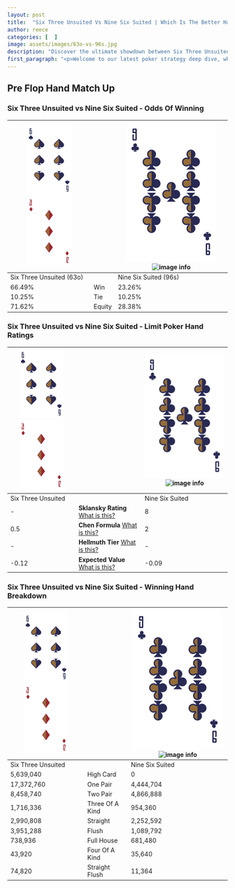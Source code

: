 ```yaml
---
layout: post
title:  "Six Three Unsuited Vs Nine Six Suited | Which Is The Better Hand In Poker? A Complete Guide"
author: reece
categories: [  ]
image: assets/images/63o-vs-96s.jpg
description: "Discover the ultimate showdown between Six Three Unsuited and Nine Six Suited in poker! Uncover the odds, strategies, and scenarios where one hand triumphs over the other. Get ready to up your poker game with this thrilling analysis."
first_paragraph: "<p>Welcome to our latest poker strategy deep dive, where we're pitting two distinct hands against each other in a high-stakes showdown: Six Three Unsuited vs Nine Six Suited.</p><p>In the dynamic world of poker, every decision counts, and knowing which hand holds the upper hand is key to your success at the table.</p><p>In this article, we'll dissect these two hands, explore the scenarios where one dominates the other, and equip you with the knowledge to make strategic choices that can tip the odds in your favor.</p><p>Get ready to unravel the intriguing dynamics of these poker hands and elevate your game to new heights.</p>"
---
```




[comment]: # (sp0)

## Pre Flop Hand Match Up

<div class="table hand-ratings" markdown="1"> 



### Six Three Unsuited vs Nine Six Suited - Odds Of Winning


    
| ![image info](assets/images/hand1/6.png) ![image info](assets/images/hand1/3o.png) |  | ![image info](assets/images/hand2/9.png) ![image info](assets/images/hand2/6s.png) |
| -------- | -------- | -------- |
| Six Three Unsuited (63o) |  | Nine Six Suited (96s) |
| 66.49% | Win | 23.26% |
| 10.25% | Tie | 10.25% |
| 71.62% | Equity | 28.38% |




[comment]: # (sp1)



### Six Three Unsuited vs Nine Six Suited - Limit Poker Hand Ratings


    
| ![image info](assets/images/hand1/6.png) ![image info](assets/images/hand1/3o.png) |  | ![image info](assets/images/hand2/9.png) ![image info](assets/images/hand2/6s.png) |
| -------- | -------- | -------- |
| Six Three Unsuited |  | Nine Six Suited |
| - | **Sklansky Rating** [What is this?](/sklansky-rating-explained) | 8 |
| 0.5 | **Chen Formula** [What is this?](/chen-formula-explained) | 2 |
| - | **Hellmuth Tier** [What is this?](/Hellmuth-tier-explained) | - |
| -0.12 | **Expected Value** [What is this?](/expected-value-explained) | -0.09 |




[comment]: # (sp2)



### Six Three Unsuited vs Nine Six Suited - Winning Hand Breakdown


    
| ![image info](assets/images/hand1/6.png) ![image info](assets/images/hand1/3o.png) |  | ![image info](assets/images/hand2/9.png) ![image info](assets/images/hand2/6s.png) |
| -------- | -------- | -------- |
| Six Three Unsuited |  | Nine Six Suited |
| 5,639,040 | High Card | 0 |
| 17,372,760 | One Pair | 4,444,704 |
| 8,458,740 | Two Pair | 4,866,888 |
| 1,716,336 | Three Of A Kind | 954,360 |
| 2,990,808 | Straight | 2,252,592 |
| 3,951,288 | Flush | 1,089,792 |
| 738,936 | Full House | 681,480 |
| 43,920 | Four Of A Kind | 35,640 |
| 74,820 | Straight Flush | 11,364 |




[comment]: # (sp3)



</div>

[comment]: # (sp4)



[comment]: # (sp5)

